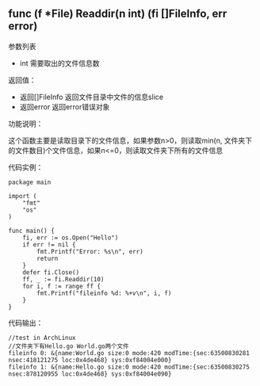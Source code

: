 ## func (f *File) Readdir(n int) (fi []FileInfo, err error)

参数列表

- int 需要取出的文件信息数

返回值：

- 返回[]FileInfo 返回文件目录中文件的信息slice
- 返回error 返回error错误对象

功能说明：

这个函数主要是读取目录下的文件信息，如果参数n>0，则读取min(n, 文件夹下的文件数目)个文件信息，如果n<=0，则读取文件夹下所有的文件信息

代码实例：

    package main

    import (
        "fmt"
        "os"
    )

    func main() {
        fi, err := os.Open("Hello")
        if err != nil {
            fmt.Printf("Error: %s\n", err)
            return
        }
        defer fi.Close()
        ff, _ := fi.Readdir(10)
        for i, f := range ff {
            fmt.Printf("fileinfo %d: %+v\n", i, f)
        }
    }

代码输出：

    //test in ArchLinux
    //文件夹下有Hello.go World.go两个文件
    fileinfo 0: &{name:World.go size:0 mode:420 modTime:{sec:63500830281 nsec:418121275 loc:0x4de468} sys:0xf84004e000}
    fileinfo 1: &{name:Hello.go size:0 mode:420 modTime:{sec:63500830275 nsec:878120955 loc:0x4de468} sys:0xf84004e090}
